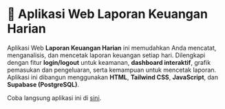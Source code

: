 # 🚀 Aplikasi Web Laporan Keuangan Harian

Aplikasi Web **Laporan Keuangan Harian** ini memudahkan Anda mencatat, menganalisis, dan mencetak laporan keuangan setiap hari.
Dilengkapi dengan fitur **login/logout** untuk keamanan, **dashboard interaktif**, grafik pemasukan dan pengeluaran, serta kemampuan untuk mencetak laporan.
Aplikasi ini dibangun menggunakan **HTML**, **Tailwind CSS**, **JavaScript**, dan **Supabase (PostgreSQL)**.  

Coba langsung aplikasi ini di [sini](https://lnkd.in/gr7XTZyq).
